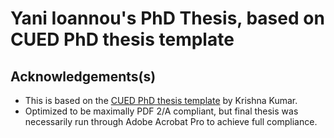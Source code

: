 Yani Ioannou's PhD Thesis, based on CUED PhD thesis template
========================

## Acknowledgements(s)

*   This is based on the [CUED PhD thesis template](https://github.com/kks32/phd-thesis-template/fork) by Krishna Kumar.
*   Optimized to be maximally PDF 2/A compliant, but final thesis was necessarily run through Adobe Acrobat Pro to achieve full compliance.
